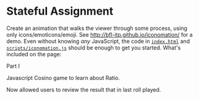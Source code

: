 # Stateful Assignment

Create an animation that walks the viewer through some process, using only icons/emoticons/emoji. See http://bfl-itp.github.io/iconomation/ for a demo. Even without knowing *any* JavaScript, the code in [`index.html`](index.html) and [`scripts/iconomation.js`](scripts/iconomation.js) should be enough to get you started. What's included on the page:

Part I

Javascript Cosino game to learn about Ratio.

Now allowed users to review the result that in last roll played.
